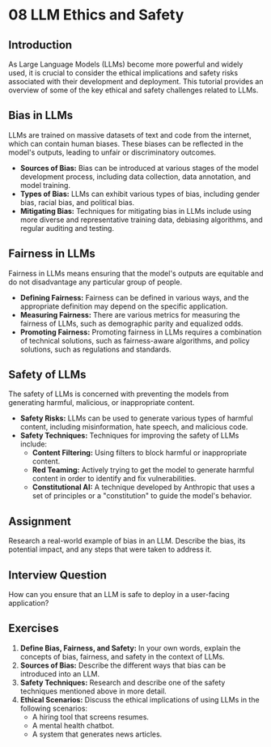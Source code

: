 # 08 LLM Ethics and Safety

## Introduction

As Large Language Models (LLMs) become more powerful and widely used, it is crucial to consider the ethical implications and safety risks associated with their development and deployment. This tutorial provides an overview of some of the key ethical and safety challenges related to LLMs.

## Bias in LLMs

LLMs are trained on massive datasets of text and code from the internet, which can contain human biases. These biases can be reflected in the model's outputs, leading to unfair or discriminatory outcomes.

*   **Sources of Bias:** Bias can be introduced at various stages of the model development process, including data collection, data annotation, and model training.
*   **Types of Bias:** LLMs can exhibit various types of bias, including gender bias, racial bias, and political bias.
*   **Mitigating Bias:** Techniques for mitigating bias in LLMs include using more diverse and representative training data, debiasing algorithms, and regular auditing and testing.

## Fairness in LLMs

Fairness in LLMs means ensuring that the model's outputs are equitable and do not disadvantage any particular group of people.

*   **Defining Fairness:** Fairness can be defined in various ways, and the appropriate definition may depend on the specific application.
*   **Measuring Fairness:** There are various metrics for measuring the fairness of LLMs, such as demographic parity and equalized odds.
*   **Promoting Fairness:** Promoting fairness in LLMs requires a combination of technical solutions, such as fairness-aware algorithms, and policy solutions, such as regulations and standards.

## Safety of LLMs

The safety of LLMs is concerned with preventing the models from generating harmful, malicious, or inappropriate content.

*   **Safety Risks:** LLMs can be used to generate various types of harmful content, including misinformation, hate speech, and malicious code.
*   **Safety Techniques:** Techniques for improving the safety of LLMs include:
    *   **Content Filtering:** Using filters to block harmful or inappropriate content.
    *   **Red Teaming:** Actively trying to get the model to generate harmful content in order to identify and fix vulnerabilities.
    *   **Constitutional AI:** A technique developed by Anthropic that uses a set of principles or a "constitution" to guide the model's behavior.

## Assignment

Research a real-world example of bias in an LLM. Describe the bias, its potential impact, and any steps that were taken to address it.

## Interview Question

How can you ensure that an LLM is safe to deploy in a user-facing application?

## Exercises

1.  **Define Bias, Fairness, and Safety:** In your own words, explain the concepts of bias, fairness, and safety in the context of LLMs.
2.  **Sources of Bias:** Describe the different ways that bias can be introduced into an LLM.
3.  **Safety Techniques:** Research and describe one of the safety techniques mentioned above in more detail.
4.  **Ethical Scenarios:** Discuss the ethical implications of using LLMs in the following scenarios:
    *   A hiring tool that screens resumes.
    *   A mental health chatbot.
    *   A system that generates news articles.
